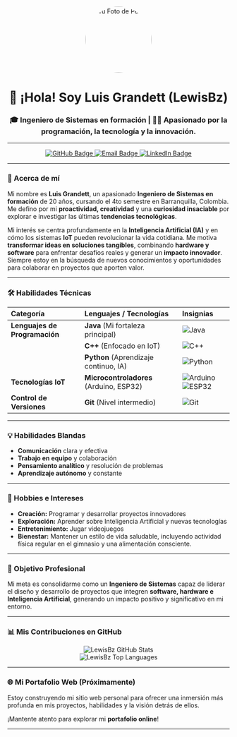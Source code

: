 <div align="center">
  <img src="URL_DE_TU_IMAGEN_DE_PERFIL_O_GIF_AQUI" alt="Tu Foto de Perfil" style="border-radius:50%; width:150px; height:150px;">
  
  <h1>👋 ¡Hola! Soy Luis Grandett (LewisBz)</h1>
  <h3>🎓 Ingeniero de Sistemas en formación | 👨‍💻 Apasionado por la programación, la tecnología y la innovación.</h3>
</div>

---

<div align="center">
  <a href="https://github.com/LewisBz">
    <img src="https://img.shields.io/badge/-LewisBz-20232A?style=for-the-badge&logo=github&logoColor=white" alt="GitHub Badge">
  </a>
  <a href="mailto:tu.correo@example.com"> <img src="https://img.shields.io/badge/-Contáctame-EA4335?style=for-the-badge&logo=gmail&logoColor=white" alt="Email Badge">
  </a>
  <a href="https://www.linkedin.com/in/tu-usuario-de-linkedin"> <img src="https://img.shields.io/badge/-LinkedIn-0A66C2?style=for-the-badge&logo=linkedin&logoColor=white" alt="LinkedIn Badge">
  </a>
</div>

---

### 🚀 Acerca de mí

Mi nombre es **Luis Grandett**, un apasionado **Ingeniero de Sistemas en formación** de 20 años, cursando el 4to semestre en Barranquilla, Colombia. Me defino por mi **proactividad, creatividad** y una **curiosidad insaciable** por explorar e investigar las últimas **tendencias tecnológicas**.

Mi interés se centra profundamente en la **Inteligencia Artificial (IA)** y en cómo los sistemas **IoT** pueden revolucionar la vida cotidiana. Me motiva **transformar ideas en soluciones tangibles**, combinando **hardware y software** para enfrentar desafíos reales y generar un **impacto innovador**. Siempre estoy en la búsqueda de nuevos conocimientos y oportunidades para colaborar en proyectos que aporten valor.

---

### 🛠️ Habilidades Técnicas

| Categoría | Lenguajes / Tecnologías | Insignias |
| :-------- | :---------------------- | :--------------------------------------------------------------------------------------------------------------------------------------------------------------------------------------------------------------------------------------------------------------------------------------------------------------------------------------------------------- |
| **Lenguajes de Programación** | **Java** (Mi fortaleza principal) | ![Java](https://img.shields.io/badge/Java-007396?style=for-the-badge&logo=java&logoColor=white) |
| | **C++** (Enfocado en IoT) | ![C++](https://img.shields.io/badge/C%2B%2B-00599C?style=for-the-badge&logo=c%2B%2B&logoColor=white) |
| | **Python** (Aprendizaje continuo, IA) | ![Python](https://img.shields.io/badge/Python-3776AB?style=for-the-badge&logo=python&logoColor=white) |
| **Tecnologías IoT** | **Microcontroladores** (Arduino, ESP32) | ![Arduino](https://img.shields.io/badge/Arduino-00979D?style=for-the-badge&logo=arduino&logoColor=white) ![ESP32](https://img.shields.io/badge/ESP32-E73527?style=for-the-badge&logo=espressif&logoColor=white) |
| **Control de Versiones** | **Git** (Nivel intermedio) | ![Git](https://img.shields.io/badge/Git-F05032?style=for-the-badge&logo=git&logoColor=white) |

---

### 💡 Habilidades Blandas

* **Comunicación** clara y efectiva
* **Trabajo en equipo** y colaboración
* **Pensamiento analítico** y resolución de problemas
* **Aprendizaje autónomo** y constante

---

### 🎨 Hobbies e Intereses

* **Creación:** Programar y desarrollar proyectos innovadores
* **Exploración:** Aprender sobre Inteligencia Artificial y nuevas tecnologías
* **Entretenimiento:** Jugar videojuegos
* **Bienestar:** Mantener un estilo de vida saludable, incluyendo actividad física regular en el gimnasio y una alimentación consciente.

---

### 🎯 Objetivo Profesional

Mi meta es consolidarme como un **Ingeniero de Sistemas** capaz de liderar el diseño y desarrollo de proyectos que integren **software, hardware e Inteligencia Artificial**, generando un impacto positivo y significativo en mi entorno.

---

### 📊 Mis Contribuciones en GitHub

<p align="center">
  <img src="https://github-readme-stats.vercel.app/api?username=LewisBz&show_icons=true&theme=radical&hide_border=true&count_private=true" alt="LewisBz GitHub Stats">
  <br>
  <img src="https://github-readme-stats.vercel.app/api/top-langs/?username=LewisBz&layout=compact&theme=radical&hide_border=true" alt="LewisBz Top Languages">
</p>

---

### 🌐 Mi Portafolio Web (Próximamente)

Estoy construyendo mi sitio web personal para ofrecer una inmersión más profunda en mis proyectos, habilidades y la visión detrás de ellos.

¡Mantente atento para explorar mi **portafolio online**!

---
